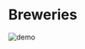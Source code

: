 # Breweries
![demo](https://user-images.githubusercontent.com/92515509/171746948-25890054-ee99-4cad-ad1a-bbf1876c3ced.jpg)
